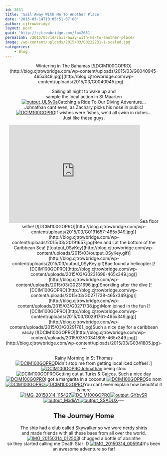```yaml
---
id: 2651
title: 'Sail Away With Me To Another Place'
date: '2015-03-14T10:05:51-07:00'
author: cjtrowbridge
layout: post
guid: 'http://cjtrowbridge.com/?p=2651'
permalink: /2015/03/14/sail-away-with-me-to-another-place/
image: /wp-content/uploads/2015/03/G0222231-1-scaled.jpg
categories:
    - Blog
---
```


<center>Wintering in The Bahamas  
[![DCIM100GOPRO](http://blog.cjtrowbridge.com/wp-content/uploads/2015/03/G0040945-465x349.jpg)](http://blog.cjtrowbridge.com/wp-content/uploads/2015/03/G0040945.jpg)---

  
Sailing all night to wake up and   
sample the local action in St Maarten  
[![output_UL5v0a](http://blog.cjtrowbridge.com/wp-content/uploads/2015/03/output_UL5v0a.gif)](http://blog.cjtrowbridge.com/wp-content/uploads/2015/03/output_UL5v0a.gif)Catching a Ride To Our Diving Adventure...  
Johnathan cant even, as Zachary picks his nose in public!  
[![DCIM100GOPRO](http://blog.cjtrowbridge.com/wp-content/uploads/2015/03/G0111568-465x349.jpg)](http://blog.cjtrowbridge.com/wp-content/uploads/2015/03/G0111568.jpg)If wishes were fishes, we'd all swim in riches...  
Just like these guys.  
<iframe allowfullscreen="" frameborder="0" height="315" src="https://www.youtube.com/embed/XzLrU-5jC00" width="420"></iframe>Sea floor selfie!  
[![DCIM100GOPRO](http://blog.cjtrowbridge.com/wp-content/uploads/2015/03/G0191657-465x349.jpg)](http://blog.cjtrowbridge.com/wp-content/uploads/2015/03/G0191657.jpg)Ben and I at the bottom of the Caribbean Sea!  
[![output_0SyKey](http://blog.cjtrowbridge.com/wp-content/uploads/2015/03/output_0SyKey.gif)](http://blog.cjtrowbridge.com/wp-content/uploads/2015/03/output_0SyKey.gif)Bae found a helicopter  
[![DCIM100GOPRO](http://blog.cjtrowbridge.com/wp-content/uploads/2015/03/G0231696-465x349.jpg)](http://blog.cjtrowbridge.com/wp-content/uploads/2015/03/G0231696.jpg)Snorkling after the dive  
[![DCIM100GOPRO](http://blog.cjtrowbridge.com/wp-content/uploads/2015/03/G0271738-465x349.jpg)](http://blog.cjtrowbridge.com/wp-content/uploads/2015/03/G0271738.jpg)Mom joined in the fun  
[![DCIM100GOPRO](http://blog.cjtrowbridge.com/wp-content/uploads/2015/03/G0291761-465x349.jpg)](http://blog.cjtrowbridge.com/wp-content/uploads/2015/03/G0291761.jpg)Such a nice day for a caribbean vacay  
[![DCIM100GOPRO](http://blog.cjtrowbridge.com/wp-content/uploads/2015/03/G0341805-465x349.jpg)](http://blog.cjtrowbridge.com/wp-content/uploads/2015/03/G0341805.jpg)---

  
Rainy Morning in St Thomas  
[![DCIM100GOPRO](http://blog.cjtrowbridge.com/wp-content/uploads/2015/03/G00320401-465x349.jpg)](http://blog.cjtrowbridge.com/wp-content/uploads/2015/03/G00320401.jpg)Didn't stop me from getting local iced coffee! :\]  
[![DCIM100GOPRO](http://blog.cjtrowbridge.com/wp-content/uploads/2015/03/G00420491-465x349.jpg)](http://blog.cjtrowbridge.com/wp-content/uploads/2015/03/G00420491.jpg)[Johnathan](http://johnathanshatto.com) being stoic  
[![DCIM100GOPRO](http://blog.cjtrowbridge.com/wp-content/uploads/2015/03/G0081440-465x349.jpg)](http://blog.cjtrowbridge.com/wp-content/uploads/2015/03/G0081440.jpg)Getting out at Turks &amp; Caicos. Such a nice day  
[![DCIM100GOPRO](http://blog.cjtrowbridge.com/wp-content/uploads/2015/03/G00720821-465x349.jpg)](http://blog.cjtrowbridge.com/wp-content/uploads/2015/03/G00720821.jpg)I got a margarita in a coconut [![DCIM100GOPRO](http://blog.cjtrowbridge.com/wp-content/uploads/2015/03/G0202212-465x349.jpg)](http://blog.cjtrowbridge.com/wp-content/uploads/2015/03/G0202212.jpg)So nom  
[![DCIM100GOPRO](http://blog.cjtrowbridge.com/wp-content/uploads/2015/03/G0222231-465x349.jpg)](http://blog.cjtrowbridge.com/wp-content/uploads/2015/03/G0222231.jpg)[![DCIM100GOPRO](http://blog.cjtrowbridge.com/wp-content/uploads/2015/03/G0212216-465x349.jpg)](http://blog.cjtrowbridge.com/wp-content/uploads/2015/03/G0212216.jpg)You cant even explain how beautiful it is here  
[![IMG_20150314_115427](http://blog.cjtrowbridge.com/wp-content/uploads/2015/03/IMG_20150314_115427-465x465.jpg)](http://blog.cjtrowbridge.com/wp-content/uploads/2015/03/IMG_20150314_115427.jpg)[![DCIM100GOPRO](http://blog.cjtrowbridge.com/wp-content/uploads/2015/03/G0132139-465x349.jpg)](http://blog.cjtrowbridge.com/wp-content/uploads/2015/03/G0132139.jpg)[![output_GYbvSR](http://blog.cjtrowbridge.com/wp-content/uploads/2015/03/output_GYbvSR.gif)](http://blog.cjtrowbridge.com/wp-content/uploads/2015/03/output_GYbvSR.gif)[![output_MxdiAY](http://blog.cjtrowbridge.com/wp-content/uploads/2015/03/output_MxdiAY.gif)](http://blog.cjtrowbridge.com/wp-content/uploads/2015/03/output_MxdiAY.gif)[![output_SSADUX](http://blog.cjtrowbridge.com/wp-content/uploads/2015/03/output_SSADUX.gif)](http://blog.cjtrowbridge.com/wp-content/uploads/2015/03/output_SSADUX.gif)---

  
## The Journey Home

  
The ship had a club called Skywalker so we wore nerdy shirts   
and made friends with all these baes from all over the world. [![IMG_20150314_012503](http://blog.cjtrowbridge.com/wp-content/uploads/2015/03/IMG_20150314_012503-465x262.jpg)](http://blog.cjtrowbridge.com/wp-content/uploads/2015/03/IMG_20150314_012503.jpg)I chugged a bottle of absinthe   
so they started calling me Death Star :D [![IMG_20150314_005914](http://blog.cjtrowbridge.com/wp-content/uploads/2015/03/IMG_20150314_005914-465x827.jpg)](http://blog.cjtrowbridge.com/wp-content/uploads/2015/03/IMG_20150314_005914.jpg)It's been an awesome adventure so far! </center>